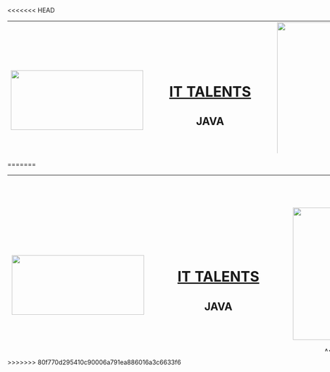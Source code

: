 <!DOCTYPE HTML PUBLIC "-//W3C//DTD HTML 4.01 Transitional//EN">
<<<<<<< HEAD
<html><head><!-- Head Start --></head>
<body><table style="text-align: left; margin-left: auto; margin-right: auto; height: 300px; width: 920px;" border="0" cellpadding="3" cellspacing="1">
<tbody>
<tr>
<td style="height: 300px; width: 33%; text-align: center; vertical-align: middle;"><img style="width: 300px; height: 135px;" src="http://ittalents.bg/images/logo-black.png" alt=""></td>
<td style="height: 300px; width: 33%; text-align: center; vertical-align: middle;">
<h1><a href="http://ittalents.bg">IT TALENTS</a></h1>
<h2>JAVA</h2>
</td>
<td style="height: 300px; width: 33%; text-align: center; vertical-align: middle;"><img style="height: 300px; width: 300px;" src="https://avatars1.githubusercontent.com/u/10477518?v=4&amp;s=460" alt="">
<p>Author:&nbsp;<strong>Hristo Penev</strong></p>
</td>
</tr>
</tbody>
</table>
=======
<html><head><!-- Head Start --></head>
<body><table style="width: 1400px; height: 400px; text-align: left; margin-left: auto; margin-right: auto;" border="0" cellpadding="3" cellspacing="1">
<tbody>
<tr>
<td style="text-align: center; height: 500px; width: 33%;"><img style="width: 300px; height: 135px;" src="http://ittalents.bg/images/logo-black.png" alt=""></td>
<td style="width: 33%; text-align: center; height: 500px;">
<h1><a href="http://ittalents.bg">IT TALENTS</a></h1>
<h2>JAVA</h2>
</td>
<td style="width: 33%; text-align: center; height: 500px;"><img style="width: 300px; height: 300px;" src="https://avatars1.githubusercontent.com/u/10477518?v=4&amp;s=460" alt="">
<p>Author:&nbsp;<strong>Hristo Penev</strong></p>
</td>
</tr>
</tbody>
</table>
>>>>>>> 80f770d295410c90006a791ea886016a3c6633f6
<br></body></html>